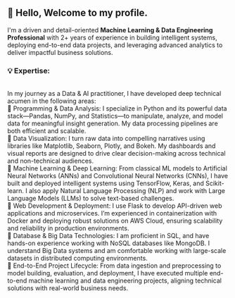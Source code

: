 <h2>👋 Hello, Welcome to my profile. </h2>
I'm a driven and detail-oriented <b>Machine Learning & Data Engineering Professional</b> with 2+ years of experience in building intelligent systems, deploying end-to-end data projects, and leveraging advanced analytics to deliver impactful business solutions.<br>
<h3>💡 Expertise:</h3><br>
In my journey as a Data & AI practitioner, I have developed deep technical acumen in the following areas:<br>
🔹 Programming & Data Analysis: I specialize in Python and its powerful data stack—Pandas, NumPy, and Statistics—to manipulate, analyze, and model data for meaningful insight generation. My data processing pipelines are both efficient and scalable.<br>
🔹 Data Visualization: I turn raw data into compelling narratives using libraries like Matplotlib, Seaborn, Plotly, and Bokeh. My dashboards and visual reports are designed to drive clear decision-making across technical and non-technical audiences.<br>
🔹 Machine Learning & Deep Learning: From classical ML models to Artificial Neural Networks (ANNs) and Convolutional Neural Networks (CNNs), I have built and deployed intelligent systems using TensorFlow, Keras, and Scikit-learn. I also apply Natural Language Processing (NLP) and work with Large Language Models (LLMs) to solve text-based challenges.<br>
🔹 Web Development & Deployment: I use Flask to develop API-driven web applications and microservices. I’m experienced in containerization with Docker and deploying robust solutions on AWS Cloud, ensuring scalability and reliability in production environments.<br>
🔹 Database & Big Data Technologies: I am proficient in SQL, and have hands-on experience working with NoSQL databases like MongoDB. I understand Big Data systems and am comfortable working with large-scale datasets in distributed computing environments.<br>
🔹 End-to-End Project Lifecycle: From data ingestion and preprocessing to model building, evaluation, and deployment, I have executed multiple end-to-end machine learning and data engineering projects, aligning technical solutions with real-world business needs.<br>
<!--
**bhaveshmina23/bhaveshmina23** is a ✨ _special_ ✨ repository because its `README.md` (this file) appears on your GitHub profile.

Here are some ideas to get you started:

- 🔭 I’m currently working on ...
- 🌱 I’m currently learning ...
- 👯 I’m looking to collaborate on ...
- 🤔 I’m looking for help with ...
- 💬 Ask me about ...
- 📫 How to reach me: ...
- 😄 Pronouns: ...
- ⚡ Fun fact: ...
-->
